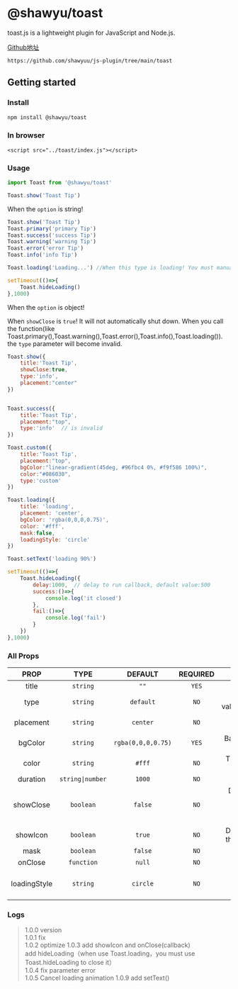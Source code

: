 # @shawyu/toast

toast.js is a lightweight plugin for JavaScript and Node.js. 

[Github地址](https://github.com/shawyuu/js-plugin/tree/main/toast)

```
https://github.com/shawyuu/js-plugin/tree/main/toast
```

## Getting started

### Install

```sh
npm install @shawyu/toast
```

### In browser

```
<script src="../toast/index.js"></script>
```

### Usage

```js
import Toast from '@shawyu/toast'

Toast.show('Toast Tip')
```

When the `option` is string!

```js
Toast.show('Toast Tip')
Toast.primary('primary Tip')
Toast.success('success Tip')
Toast.warning('warning Tip')
Toast.error('error Tip')
Toast.info('info Tip')

Toast.loading('Loading...') //When this type is loading! You must manually turn it off

setTimeout(()=>{
	Toast.hideLoading()
},1000)
```

When the `option` is object! 

When `showClose` is `true`! It will not automatically shut down. When you call the function(like Toast.primary(),Toast.warning(),Toast.error(),Toast.info(),Toast.loading()). the `type` parameter will become invalid.

```js
Toast.show({
	title:'Toast Tip',
	showClose:true,
	type:'info',
	placement:"center"
})


Toast.success({
	title:'Toast Tip',
	placement:"top",
	type:'info'  // is invalid
})

Toast.custom({
	title:'Toast Tip',
	placement:"top",
	bgColor:"linear-gradient(45deg, #96fbc4 0%, #f9f586 100%)",
	color:"#086030",
	type:'custom'
})

Toast.loading({
	title: 'loading',
	placement: 'center',
	bgColor: 'rgba(0,0,0,0.75)',
	color: '#fff',
	mask:false,
	loadingStyle: 'circle'
})

Toast.setText('loading 90%')

setTimeout(()=>{
	Toast.hideLoading({
		delay:1000,  // delay to run callback, default value:500
		success:()=>{
			console.log('it closed')
		},
		fail:()=>{
			console.log('fail')
		}
	})				
},1000)				
```

### All Props

|PROP|       TYPE       |DEFAULT|REQUIRED|DESCRIPTION|
|:-:|:----------------:|:-:|:-:|:-:|
|title|     `string`     | `""` | `YES` |The title of the Toast.  |
|type|     `string`     | `default` | `NO` |The type of Toast.Possible values:`default`,`primary`,`success`,`warning`,`error`,`info`,`custom`|
|placement|     `string`     | `center` | `NO` | Positions the toast relative to its reference element.Possible values:`top`,`center`,`bottom` |
|bgColor|     `string`     | `rgba(0,0,0,0.75)` |`YES` | Background of the toast. it takes effect when the `type` is `custom` or use `Toast.loading`.|
|color|     `string`     | `#fff` |`NO` | The text color of toast. , it takes effect when the `type` is `custom` or use `Toast.loading`|
|duration| `string\|number` | `1000` | `NO` | Delay duration for automatic shutdown. |
|showClose|    `boolean`     | `false` | `NO` | Determines if the toast has an close btn(icon).it takes effect when the `type` is one of `primary,success,warning,error,info`，when it's `true`,you must handle to close it|
|showIcon|    `boolean`     | `true` | `NO` | Determines if the toast has an icon.it takes effect when the `type` is one of `primary,success,warning,error,info`|
|mask|  `boolean`     | `false` | `NO` | Determine if the toast requires a mask. |
|onClose|  `function`     | `null` | `NO` | callback function |
|loadingStyle|     `string`     | `circle` | `NO` | when `type` is `loading`, it takes effect.Possible values:`circle`,`point` ，it takes effect when use `Toast.loading`.|

### Logs

>
> 1.0.0 version\
> 1.0.1 fix\
> 1.0.2 optimize
> 1.0.3 add showIcon and onClose(callback)\
>       add hideLoading（when use Toast.loading，you must use Toast.hideLoading to close it）\
> 1.0.4 fix parameter error\
> 1.0.5 Cancel loading animation
> 1.0.9 add setText()
>  
